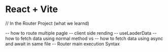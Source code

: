 # React + Vite

// In the Router Project (what we learnd)

-- how to route multiple pagle 
-- client side rending
-- useLaoderData
-- how to fetch data using normal method vs
-- how to fetch data using async and await in same file 
-- Router main execution Syntax